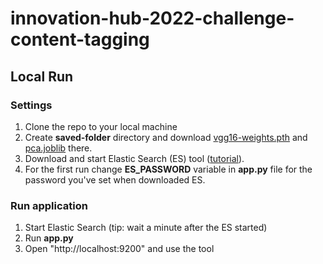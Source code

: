 # innovation-hub-2022-challenge-content-tagging

## Local Run
### Settings
1. Clone the repo to your local machine
2. Create **saved-folder** directory and download [vgg16-weights.pth](https://github.com/lamproslntz/cbir-deep-learning/blob/master/saved-model/vgg16-weights.pth)
and [pca.joblib](https://github.com/lamproslntz/cbir-deep-learning/blob/master/saved-model/pca.joblib) there.
3. Download and start Elastic Search (ES) tool ([tutorial](https://www.elastic.co/guide/en/elasticsearch/reference/current/zip-windows.html#windows-service)).
4. For the first run change **ES_PASSWORD** variable in **app.py** file for the password you've set when downloaded ES.

### Run application
1. Start Elastic Search (tip: wait a minute after the ES started)
2. Run **app.py**
3. Open "http://localhost:9200" and use the tool